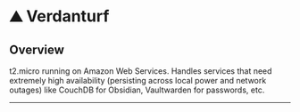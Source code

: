 # ⛰️ Verdanturf

## Overview

t2.micro running on Amazon Web Services. Handles services that need extremely high availability (persisting across local power and network outages) like CouchDB for Obsidian, Vaultwarden for passwords, etc.

---
